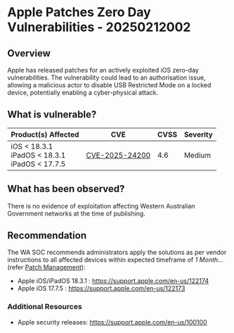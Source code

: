 # Apple Patches Zero Day Vulnerabilities - 20250212002

## Overview

Apple has released patches for an actively exploited iOS zero-day vulnerabilities. The vulnerability could lead to an authorisation issue, allowing a malicious actor to disable USB Restricted Mode on a locked device, potentially enabling a cyber-physical attack.

## What is vulnerable?

| Product(s) Affected                                    | CVE                                                               | CVSS | Severity |
| ------------------------------------------------------ | ----------------------------------------------------------------- | ---- | -------- |
| iOS < 18.3.1 <br> iPadOS < 18.3.1 <br> iPadOS < 17.7.5 | [CVE-2025-24200](https://nvd.nist.gov/vuln/detail/CVE-2025-24200) | 4.6  | Medium   |

## What has been observed?

There is no evidence of exploitation affecting Western Australian Government networks at the time of publishing.

## Recommendation

The WA SOC recommends administrators apply the solutions as per vendor instructions to all affected devices within expected timeframe of *1 Month...* (refer [Patch Management](../guidelines/patch-management.md)):

- Apple iOS/iPadOS 18.3.1 : <https://support.apple.com/en-us/122174>
- Apple iOS 17.7.5 : <https://support.apple.com/en-us/122173>

### Additional Resources

- Apple security releases: <https://support.apple.com/en-us/100100>
